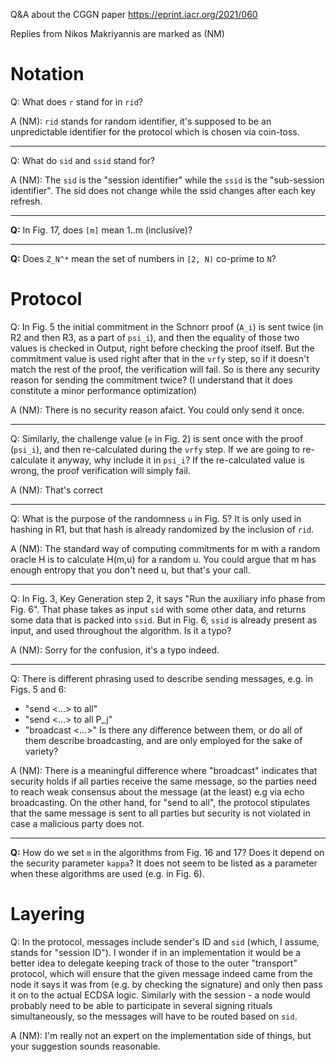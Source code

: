 Q&A about the CGGN paper https://eprint.iacr.org/2021/060

Replies from Nikos Makriyannis are marked as (NM)


# Notation

Q: What does `r` stand for in `rid`?

A (NM): `rid` stands for random identifier, it's supposed to be an unpredictable identifier for the protocol which is chosen via coin-toss.

---

Q: What do `sid` and `ssid` stand for?

A (NM): The `sid` is the "session identifier" while the `ssid` is the "sub-session identifier". The sid does not change while the ssid changes after each key refresh.

---

**Q:** In Fig. 17, does `[m]` mean 1..m (inclusive)?

---

**Q:** Does `Z_N^*` mean the set of numbers in `[2, N)` co-prime to `N`?


# Protocol

Q: In Fig. 5 the initial commitment in the Schnorr proof (`A_i`) is sent twice (in R2 and then R3, as a part of `psi_i`), and then the equality of those two values is checked in Output, right before checking the proof itself. But the commitment value is used right after that in the `vrfy` step, so if it doesn't match the rest of the proof, the verification will fail. So is there any security reason for sending the commitment twice? (I understand that it does constitute a minor performance optimization)

A (NM): There is no security reason afaict. You could only send it once.

---

Q: Similarly, the challenge value (`e` in Fig. 2) is sent once with the proof (`psi_i`), and then re-calculated during the `vrfy` step. If we are going to re-calculate it anyway, why include it in `psi_i`? If the re-calculated value is wrong, the proof verification will simply fail.

A (NM): That's correct

---

Q: What is the purpose of the randomness `u` in Fig. 5? It is only used in hashing in R1, but that hash is already randomized by the inclusion of `rid`.

A (NM): The standard way of computing commitments for m with a random oracle H is to calculate H(m,u) for a random u. You could argue that m has enough entropy that you don't need u, but that's your call.

---

Q: In Fig. 3, Key Generation step 2, it says "Run the auxiliary info phase from Fig. 6". That phase takes as input `sid` with some other data, and returns some data that is packed into `ssid`. But in Fig. 6, `ssid` is already present as input, and used throughout the algorithm. Is it a typo?

A (NM): Sorry for the confusion, it's a typo indeed.

---

Q: There is different phrasing used to describe sending messages, e.g. in Figs. 5 and 6:
- "send <...> to all"
- "send <...> to all P_j"
- "broadcast <...>"
Is there any difference between them, or do all of them describe broadcasting, and are only employed for the sake of variety?

A (NM): There is a meaningful difference where "broadcast" indicates that security holds if all parties receive the same message, so the parties need to reach weak consensus about the message  (at the least) e.g via echo broadcasting. On the other hand, for "send to all", the protocol stipulates that the same message is sent to all parties but security is not violated in case a malicious party does not.

---

**Q:** How do we set `m` in the algorithms from Fig. 16 and 17? Does it depend on the security parameter `kappa`? It does not seem to be listed as a parameter when these algorithms are used (e.g. in Fig. 6).


# Layering

Q: In the protocol, messages include sender's ID and `sid` (which, I assume, stands for "session ID"). I wonder if in an implementation it would be a better idea to delegate keeping track of those to the outer "transport" protocol, which will ensure that the given message indeed came from the node it says it was from (e.g. by checking the signature) and only then pass it on to the actual ECDSA logic. Similarly with the session - a node would probably need to be able to participate in several signing rituals simultaneously, so the messages will have to be routed based on `sid`.

A (NM): I'm really not an expert on the implementation side of things, but your suggestion sounds reasonable.
